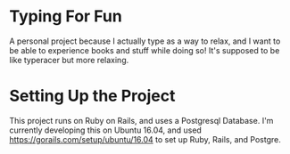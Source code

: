 # Typing For Fun
A personal project because I actually type as a way to relax, and
I want to be able to experience books and stuff while doing so! It's
supposed to be like typeracer but more relaxing.

# Setting Up the Project
This project runs on Ruby on Rails, and uses a Postgresql Database.
I'm currently developing this on Ubuntu 16.04, and used
https://gorails.com/setup/ubuntu/16.04 to set up Ruby, Rails, and Postgre.
